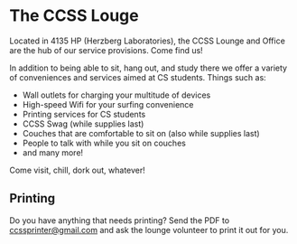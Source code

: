<h1>The CCSS Louge</h1>

Located in 4135 HP (Herzberg Laboratories), the CCSS Lounge and Office are the
hub of our service provisions. Come find us!

In addition to being able to sit, hang out, and study there we offer a variety
of conveniences and services aimed at CS students. Things such as:

  - Wall outlets for charging your multitude of devices
  - High-speed Wifi for your surfing convenience
  - Printing services for CS students
  - CCSS Swag (while supplies last)
  - Couches that are comfortable to sit on (also while supplies last)
  - People to talk with while you sit on couches
  - and many more!

Come visit, chill, dork out, whatever!


<h2>Printing</h2>

Do you have anything that needs printing? Send the PDF to ccssprinter@gmail.com and ask the lounge volunteer to print it out for you.
